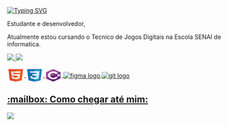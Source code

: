 <a href="https://git.io/typing-svg"><img src="https://readme-typing-svg.demolab.com?font=Fira+Code&weight=300&size=18&pause=1000&color=00F7AEAE&random=false&width=435&lines=Ol%C3%A1%2C+muito+bem+vindo!" alt="Typing SVG" /></a>

<div>
  
  <p>Estudante e desenvolvedor, </p>
  
  <p> Atualmente estou cursando o Tecnico de Jogos Digitais na Escola SENAI de informatica. </p>
  
</div>

<div>
  <a href="https://github.com/Danielchampion5">
  <img height="160em" src="https://github-readme-stats.vercel.app/api?username=Danielchampion5&show_icons=true&theme=dark&include_all_commits=true&count_private=true"/>
  <img height="160em" src="https://github-readme-stats.vercel.app/api/top-langs/?username=Danielchampion5&layout=compact&langs_count=7&theme=dark"/>
    
</div>

<div style="display: inline_block"><br>
  
  <img align="center" alt="Tadeu-HTML" height="30" width="40" src="https://raw.githubusercontent.com/devicons/devicon/master/icons/html5/html5-original.svg">
  
  <img align="center" alt="Tadeu-CSS" height="30" width="40" src="https://raw.githubusercontent.com/devicons/devicon/master/icons/css3/css3-original.svg">
 
  <img align="center" alt="Tadeu-Csharp" height="30" width="40" src="https://raw.githubusercontent.com/devicons/devicon/master/icons/csharp/csharp-original.svg">
  <!--<img align="center"  alt="Tadeu-Arduino" height="30" width="40" src="https://cdn.jsdelivr.net/gh/devicons/devicon/icons/arduino/arduino-original-wordmark.svg">-->
  
  <img align="center"  alt="figma logo" height="30" width="40" src="https://cdn.jsdelivr.net/gh/devicons/devicon/icons/figma/figma-original.svg"/>
  
  <img align="center"  alt="git logo" height="30" width="40" src="https://cdn.simpleicons.org/git/F05032"/>

</div>

<div>
  
  <h2>:mailbox: Como chegar até mim:</h2> 
  
  <a href = "mailto:danielchampionoficial@gmail.com"><img src="https://img.shields.io/badge/Gmail-D14836?style=for-the-badge&logo=gmail&logoColor=white" target="_blank"></a>
   
</div>
